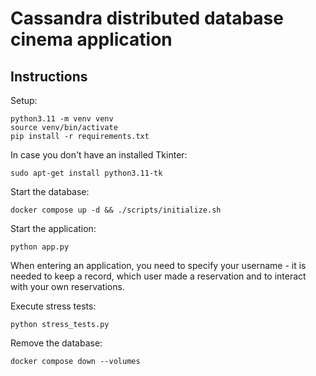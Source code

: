 # Cassandra distributed database cinema application
## Instructions
Setup:
```shell
python3.11 -m venv venv
source venv/bin/activate
pip install -r requirements.txt
```
In case you don't have an installed Tkinter:
```shell
sudo apt-get install python3.11-tk
```

Start the database:
```shell
docker compose up -d && ./scripts/initialize.sh
```

Start the application:
```shell
python app.py
```

When entering an application, you need to specify your username - it is needed to keep a record, which user made a reservation and to interact with your own reservations.

Execute stress tests:
```shell
python stress_tests.py
```

Remove the database:
```shell
docker compose down --volumes
```